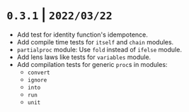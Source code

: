# `0.3.1` | `2022/03/22`

- Add test for identity function's idempotence.
- Add compile time tests for `itself` and `chain` modules.
- `partialproc` module: Use `fold` instead of `ifelse` module.
- Add lens laws like tests for `variables` module.
- Add compilation tests for generic `proc`s in modules:
  - `convert`
  - `ignore`
  - `into`
  - `run`
  - `unit`
